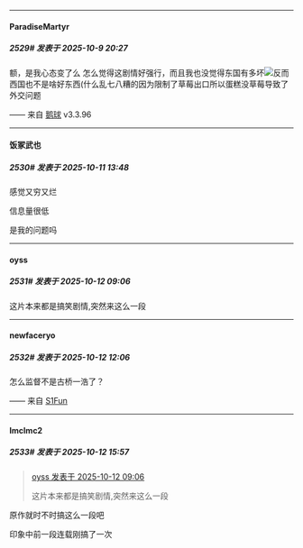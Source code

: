 ﻿
*****

####  ParadiseMartyr  
##### 2529#       发表于 2025-10-9 20:27

额，是我心态变了么
怎么觉得这剧情好强行，而且我也没觉得东国有多坏<img src="https://static.stage1st.com/image/smiley/face2017/068.png" referrerpolicy="no-referrer">反而西国也不是啥好东西(什么乱七八糟的因为限制了草莓出口所以蛋糕没草莓导致了外交问题

—— 来自 [鹅球](https://www.pgyer.com/GcUxKd4w) v3.3.96


*****

####  饭冢武也  
##### 2530#       发表于 2025-10-11 13:48

感觉又穷又烂

信息量很低

是我的问题吗


*****

####  oyss  
##### 2531#       发表于 2025-10-12 09:06

这片本来都是搞笑剧情,突然来这么一段


*****

####  newfaceryo  
##### 2532#       发表于 2025-10-12 12:06

怎么监督不是古桥一浩了？

—— 来自 [S1Fun](https://s1fun.koalcat.com)


*****

####  lmclmc2  
##### 2533#       发表于 2025-10-12 15:57

<blockquote><a href="httphttps://stage1st.com/2b/forum.php?mod=redirect&amp;goto=findpost&amp;pid=68557975&amp;ptid=1991297" target="_blank">oyss 发表于 2025-10-12 09:06</a>

这片本来都是搞笑剧情,突然来这么一段</blockquote>
原作就时不时搞这么一段吧

印象中前一段连载刚搞了一次

